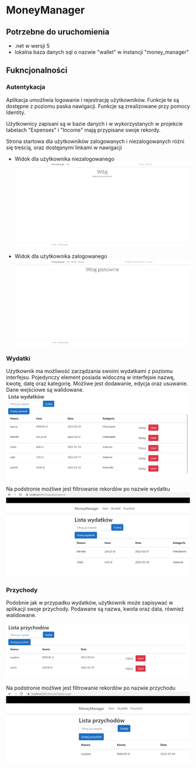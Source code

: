 # MoneyManager

## Potrzebne do uruchomienia
* .net w wersji 5
* lokalna baza danych sql o nazwie "wallet" w instancji "money_manager"

## Fukncjonalności
### Autentykacja
Aplikacja umożliwia logowanie i rejestrację użytkowników. Funkcje te są dostępne z poziomu paska nawigacji. Funkcje są zrealizowane przy pomocy Identity.

Użytkownicy zapisani są w bazie danych i w wykorzystanych w projekcie tabelach "Expenses" i "Income" mają przypisane swoje rekordy.

Strona startowa dla użytkowników zalogowanych i niezalogowanych różni się treścią, oraz dostępnymi linkami w nawigacji

* Widok dla użytkownika niezalogowanego
![](doc/non-authenticated.png)

* Widok dla użytkownika zalogowanego
![](doc/authenticated.png)

### Wydatki
Użytkownik ma możliwość zarządzania swoimi wydatkami z poziomu interfejsu. Pojedynczy element posiada widoczną w interfejsie nazwę, kwotę, datę oraz kategorię. 
Możliwe jest dodawanie, edycja oraz usuwanie. Dane wejściowe są walidowane.
![](doc/expenses.png)

Na podstronie możliwe jest filtrowanie rekordów po nazwie wydatku
![](doc/expense-filter.png)

### Przychody
Podobnie jak w przypadku wydatków, użytkownik może zapisywać w aplikacji swoje przychody. Podawane są nazwa, kwota oraz data, również walidowane.

![](doc/income.PNG)

Na podstronie możliwe jest filtrowanie rekordów po nazwie przychodu
![](doc/income-filter.png)
